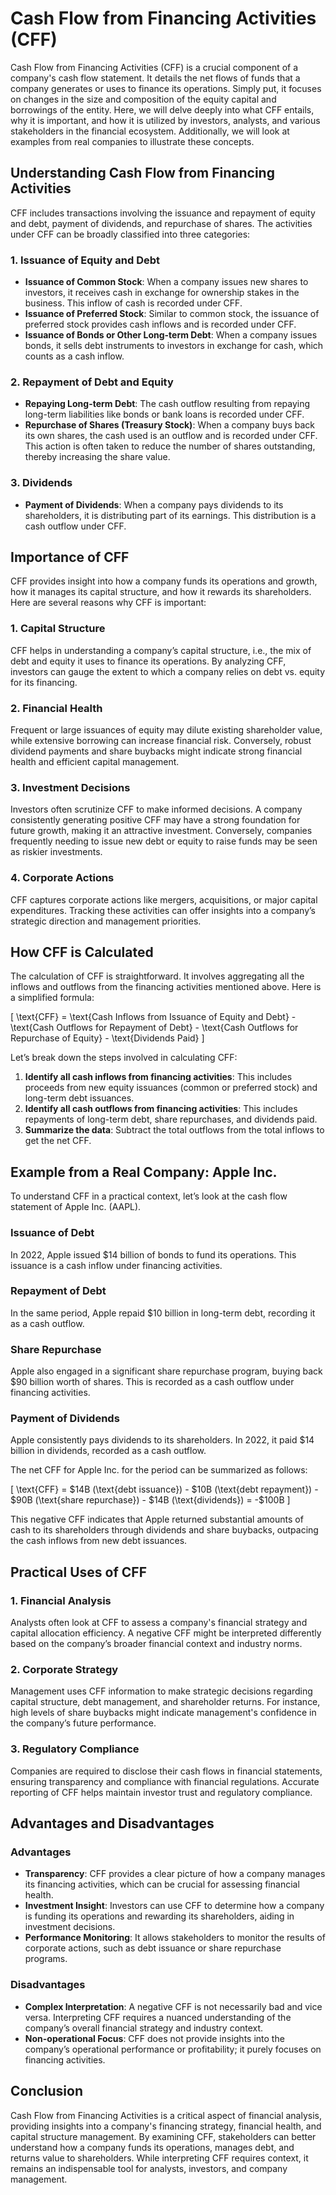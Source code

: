 # Cash Flow from Financing Activities (CFF)

Cash Flow from Financing Activities (CFF) is a crucial component of a company's cash flow statement. It details the net flows of funds that a company generates or uses to finance its operations. Simply put, it focuses on changes in the size and composition of the equity capital and borrowings of the entity. Here, we will delve deeply into what CFF entails, why it is important, and how it is utilized by investors, analysts, and various stakeholders in the financial ecosystem. Additionally, we will look at examples from real companies to illustrate these concepts.

## Understanding Cash Flow from Financing Activities

CFF includes transactions involving the issuance and repayment of equity and debt, payment of dividends, and repurchase of shares. The activities under CFF can be broadly classified into three categories:

### 1. **Issuance of Equity and Debt**
- **Issuance of Common Stock**: When a company issues new shares to investors, it receives cash in exchange for ownership stakes in the business. This inflow of cash is recorded under CFF.
- **Issuance of Preferred Stock**: Similar to common stock, the issuance of preferred stock provides cash inflows and is recorded under CFF.
- **Issuance of Bonds or Other Long-term Debt**: When a company issues bonds, it sells debt instruments to investors in exchange for cash, which counts as a cash inflow.

### 2. **Repayment of Debt and Equity**
- **Repaying Long-term Debt**: The cash outflow resulting from repaying long-term liabilities like bonds or bank loans is recorded under CFF.
- **Repurchase of Shares (Treasury Stock)**: When a company buys back its own shares, the cash used is an outflow and is recorded under CFF. This action is often taken to reduce the number of shares outstanding, thereby increasing the share value.

### 3. **Dividends**
- **Payment of Dividends**: When a company pays dividends to its shareholders, it is distributing part of its earnings. This distribution is a cash outflow under CFF.

## Importance of CFF

CFF provides insight into how a company funds its operations and growth, how it manages its capital structure, and how it rewards its shareholders. Here are several reasons why CFF is important:

### 1. **Capital Structure**
CFF helps in understanding a company’s capital structure, i.e., the mix of debt and equity it uses to finance its operations. By analyzing CFF, investors can gauge the extent to which a company relies on debt vs. equity for its financing.

### 2. **Financial Health**
Frequent or large issuances of equity may dilute existing shareholder value, while extensive borrowing can increase financial risk. Conversely, robust dividend payments and share buybacks might indicate strong financial health and efficient capital management.

### 3. **Investment Decisions**
Investors often scrutinize CFF to make informed decisions. A company consistently generating positive CFF may have a strong foundation for future growth, making it an attractive investment. Conversely, companies frequently needing to issue new debt or equity to raise funds may be seen as riskier investments.

### 4. **Corporate Actions**
CFF captures corporate actions like mergers, acquisitions, or major capital expenditures. Tracking these activities can offer insights into a company’s strategic direction and management priorities.

## How CFF is Calculated

The calculation of CFF is straightforward. It involves aggregating all the inflows and outflows from the financing activities mentioned above. Here is a simplified formula:

\[ \text{CFF} = \text{Cash Inflows from Issuance of Equity and Debt} - \text{Cash Outflows for Repayment of Debt} - \text{Cash Outflows for Repurchase of Equity} - \text{Dividends Paid} \]

Let’s break down the steps involved in calculating CFF:

1. **Identify all cash inflows from financing activities**: This includes proceeds from new equity issuances (common or preferred stock) and long-term debt issuances.
2. **Identify all cash outflows from financing activities**: This includes repayments of long-term debt, share repurchases, and dividends paid.
3. **Summarize the data**: Subtract the total outflows from the total inflows to get the net CFF.

## Example from a Real Company: Apple Inc.

To understand CFF in a practical context, let’s look at the cash flow statement of Apple Inc. (AAPL).

### Issuance of Debt
In 2022, Apple issued $14 billion of bonds to fund its operations. This issuance is a cash inflow under financing activities.

### Repayment of Debt
In the same period, Apple repaid $10 billion in long-term debt, recording it as a cash outflow.

### Share Repurchase
Apple also engaged in a significant share repurchase program, buying back $90 billion worth of shares. This is recorded as a cash outflow under financing activities.

### Payment of Dividends
Apple consistently pays dividends to its shareholders. In 2022, it paid $14 billion in dividends, recorded as a cash outflow.

The net CFF for Apple Inc. for the period can be summarized as follows:

\[ \text{CFF} = \$14B (\text{debt issuance}) - \$10B (\text{debt repayment}) - \$90B (\text{share repurchase}) - \$14B (\text{dividends}) = -\$100B \]

This negative CFF indicates that Apple returned substantial amounts of cash to its shareholders through dividends and share buybacks, outpacing the cash inflows from new debt issuances.

## Practical Uses of CFF

### 1. **Financial Analysis**
Analysts often look at CFF to assess a company's financial strategy and capital allocation efficiency. A negative CFF might be interpreted differently based on the company’s broader financial context and industry norms.

### 2. **Corporate Strategy**
Management uses CFF information to make strategic decisions regarding capital structure, debt management, and shareholder returns. For instance, high levels of share buybacks might indicate management's confidence in the company’s future performance.

### 3. **Regulatory Compliance**
Companies are required to disclose their cash flows in financial statements, ensuring transparency and compliance with financial regulations. Accurate reporting of CFF helps maintain investor trust and regulatory compliance.

## Advantages and Disadvantages

### Advantages
- **Transparency**: CFF provides a clear picture of how a company manages its financing activities, which can be crucial for assessing financial health.
- **Investment Insight**: Investors can use CFF to determine how a company is funding its operations and rewarding its shareholders, aiding in investment decisions.
- **Performance Monitoring**: It allows stakeholders to monitor the results of corporate actions, such as debt issuance or share repurchase programs.

### Disadvantages
- **Complex Interpretation**: A negative CFF is not necessarily bad and vice versa. Interpreting CFF requires a nuanced understanding of the company’s overall financial strategy and industry context.
- **Non-operational Focus**: CFF does not provide insights into the company’s operational performance or profitability; it purely focuses on financing activities.

## Conclusion

Cash Flow from Financing Activities is a critical aspect of financial analysis, providing insights into a company's financing strategy, financial health, and capital structure management. By examining CFF, stakeholders can better understand how a company funds its operations, manages debt, and returns value to shareholders. While interpreting CFF requires context, it remains an indispensable tool for analysts, investors, and company management.